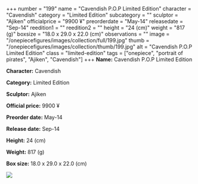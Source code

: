 +++
number = "199"
name = "Cavendish P.O.P Limited Edition"
character = "Cavendish"
category = "Limited Edition"
subcategory = ""
sculptor = "Ajiken"
officialprice = "9900 ¥"
preorderdate = "May-14"
releasedate = "Sep-14"
reedition1 = ""
reedition2 = ""
height = "24 (cm)"
weight = "817 (g)"
boxsize = "18.0 x 29.0 x 22.0 (cm)"
observations = ""
image = "/onepiecefigures/images/collection/full/199.jpg"
thumb = "/onepiecefigures/images/collection/thumb/199.jpg"
alt = "Cavendish P.O.P Limited Edition"
class = "limited-edition"
tags = ["onepiece", "portrait of pirates", "Ajiken", "Cavendish"]
+++
**Name:** Cavendish P.O.P Limited Edition

**Character:** Cavendish

**Category:** Limited Edition 

**Sculptor:** Ajiken

**Official price:** 9900 ¥

**Preorder date:** May-14

**Release date:** Sep-14

**Height:** 24 (cm)

**Weight:** 817 (g)

**Box size:** 18.0 x 29.0 x 22.0 (cm)

<img src="/onepiecefigures/images/collection/thumb/199.jpg">